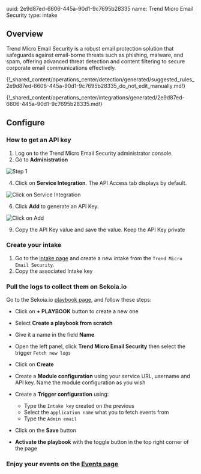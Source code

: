 uuid: 2e9d87ed-6606-445a-90d1-9c7695b28335
name: Trend Micro Email Security
type: intake

## Overview
Trend Micro Email Security is a robust email protection solution that safeguards against email-borne threats such as phishing, malware, and spam, offering advanced threat detection and content filtering to secure corporate email communications effectively.

{!_shared_content/operations_center/detection/generated/suggested_rules_2e9d87ed-6606-445a-90d1-9c7695b28335_do_not_edit_manually.md!}

{!_shared_content/operations_center/integrations/generated/2e9d87ed-6606-445a-90d1-9c7695b28335.md!}

## Configure

### How to get an API key
1. Log on to the Trend Micro Email Security administrator console.
2. Go to **Administration**

![Step 1](/assets/operation_center/integration_catalog/email/trend_micro/step_1.png)

4. Click on **Service Integration**. The API Access tab displays by default.

![Click on Service Integration](/assets/operation_center/integration_catalog/email/trend_micro/step_2.png)

6. Click **Add** to generate an API Key.

![Click on Add](/assets/operation_center/integration_catalog/email/trend_micro/step_3.png)

9. Copy the API Key value and save the value. Keep the API Key private

### Create your intake

1. Go to the [intake page](https://app.sekoia.io/operations/intakes) and create a new intake from the `Trend Micro Email Security`.
2. Copy the associated Intake key

### Pull the logs to collect them on Sekoia.io

Go to the Sekoia.io [playbook page](https://app.sekoia.io/operations/playbooks), and follow these steps:

- Click on **+ PLAYBOOK** button to create a new one
- Select **Create a playbook from scratch**
- Give it a name in the field **Name**
- Open the left panel, click **Trend Micro Email Security** then select the trigger `Fetch new logs`
- Click on **Create**

- Create a **Module configuration** using your service URL, username and API key. Name the module configuration as you wish


-  Create a **Trigger configuration** using:

    * Type the `Intake key` created on the previous
    * Select the `application name` what you to fetch events from
    * Type the `Admin email`

- Click on the **Save** button
- **Activate the playbook** with the toggle button in the top right corner of the page

### Enjoy your events on the [Events page](https://app.sekoia.io/operations/events)
